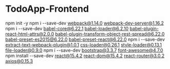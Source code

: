 # TodoApp-Frontend

npm init -y
npm i --save-dev webpack@1.14.0 webpack-dev-server@1.16.2
npm i --save-dev babel-core@6.22.1 babel-loader@6.2.10 babel-plugin-react-html-attrs@2.0.0 babel-plugin-transform-object-rest-spread@6.22.0 babel-preset-es2015@6.22.0 babel-preset-react@6.22.0
npm i --save-dev extract-text-webpack-plugin@1.0.1 css-loader@0.26.1 style-loader@0.13.1 file-loader@0.9.0
npm i --save-dev bootstrap@3.3.7 font-awesome@4.7.0
npm install --save-dev react@15.4.2 react-dom@15.4.2 react-router@3.0.2 axios@0.15.3